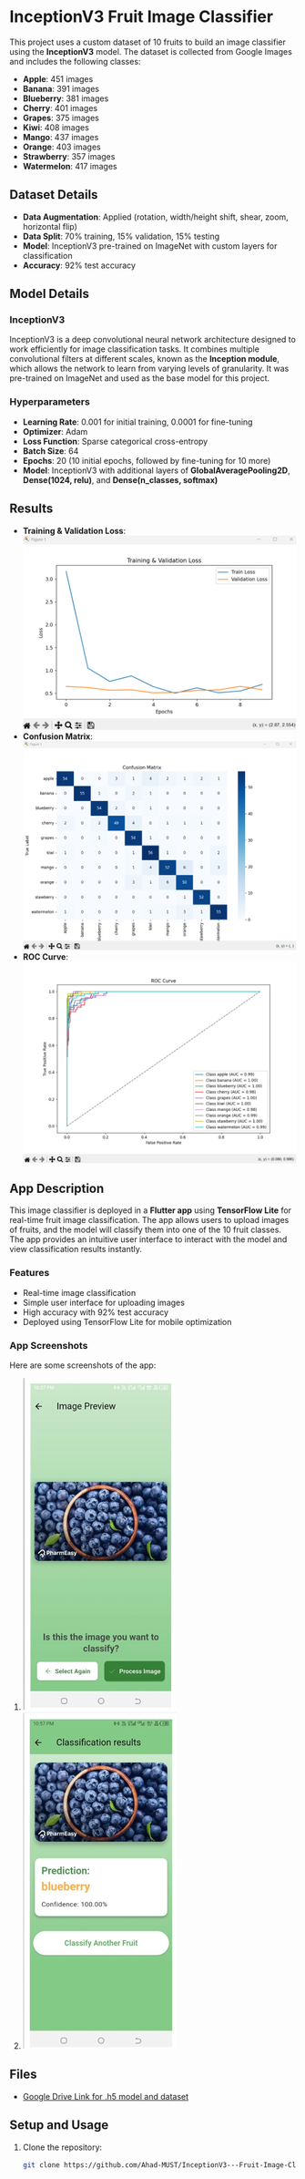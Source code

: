 # InceptionV3 Fruit Image Classifier

This project uses a custom dataset of 10 fruits to build an image classifier using the **InceptionV3** model. The dataset is collected from Google Images and includes the following classes:

- **Apple**: 451 images
- **Banana**: 391 images
- **Blueberry**: 381 images
- **Cherry**: 401 images
- **Grapes**: 375 images
- **Kiwi**: 408 images
- **Mango**: 437 images
- **Orange**: 403 images
- **Strawberry**: 357 images
- **Watermelon**: 417 images

## Dataset Details
- **Data Augmentation**: Applied (rotation, width/height shift, shear, zoom, horizontal flip)
- **Data Split**: 70% training, 15% validation, 15% testing
- **Model**: InceptionV3 pre-trained on ImageNet with custom layers for classification
- **Accuracy**: 92% test accuracy

## Model Details

### InceptionV3
InceptionV3 is a deep convolutional neural network architecture designed to work efficiently for image classification tasks. It combines multiple convolutional filters at different scales, known as the **Inception module**, which allows the network to learn from varying levels of granularity. It was pre-trained on ImageNet and used as the base model for this project.

### Hyperparameters
- **Learning Rate**: 0.001 for initial training, 0.0001 for fine-tuning
- **Optimizer**: Adam
- **Loss Function**: Sparse categorical cross-entropy
- **Batch Size**: 64
- **Epochs**: 20 (10 initial epochs, followed by fine-tuning for 10 more)
- **Model**: InceptionV3 with additional layers of **GlobalAveragePooling2D**, **Dense(1024, relu)**, and **Dense(n_classes, softmax)**

## Results
- **Training & Validation Loss**: ![Training & Validation Loss](train-val.png)
- **Confusion Matrix**: ![Confusion Matrix](CM.png)
- **ROC Curve**: ![ROC Curve](ROC.png)

## App Description

This image classifier is deployed in a **Flutter app** using **TensorFlow Lite** for real-time fruit image classification. The app allows users to upload images of fruits, and the model will classify them into one of the 10 fruit classes. The app provides an intuitive user interface to interact with the model and view classification results instantly.

### Features
- Real-time image classification
- Simple user interface for uploading images
- High accuracy with 92% test accuracy
- Deployed using TensorFlow Lite for mobile optimization

### App Screenshots
Here are some screenshots of the app:
1. ![App Screenshot 1](app1.png)
2. ![App Screenshot 2](app2.png)

## Files
- [Google Drive Link for .h5 model and dataset](https://drive.google.com/drive/folders/1uu-nxg3vZVfoiglAhTsJ9pVPmi002zS2?usp=sharing)

## Setup and Usage

1. Clone the repository:
   ```bash
   git clone https://github.com/Ahad-MUST/InceptionV3---Fruit-Image-Classifier-Using-a-Random-Dataset.git
